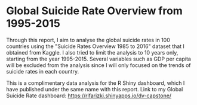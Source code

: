 # Global Suicide Rate Overview from 1995-2015

Through this report, I aim to analyse the global suicide rates in 100 countries using the "Suicide Rates Overview 1985 to 2016" dataset that I obtained from Kaggle.
I also tried to limit the analysis to 10 years only, starting from the year 1995-2015. Several variables such as GDP per capita will be excluded from the analysis since
I will only focused on the trends of suicide rates in each country.

This is a complimentary data analysis for the R Shiny dashboard, which I have published under the same name with this report.
Link to my Global Suicide Rate dashboard: https://rifarizki.shinyapps.io/dv-capstone/
